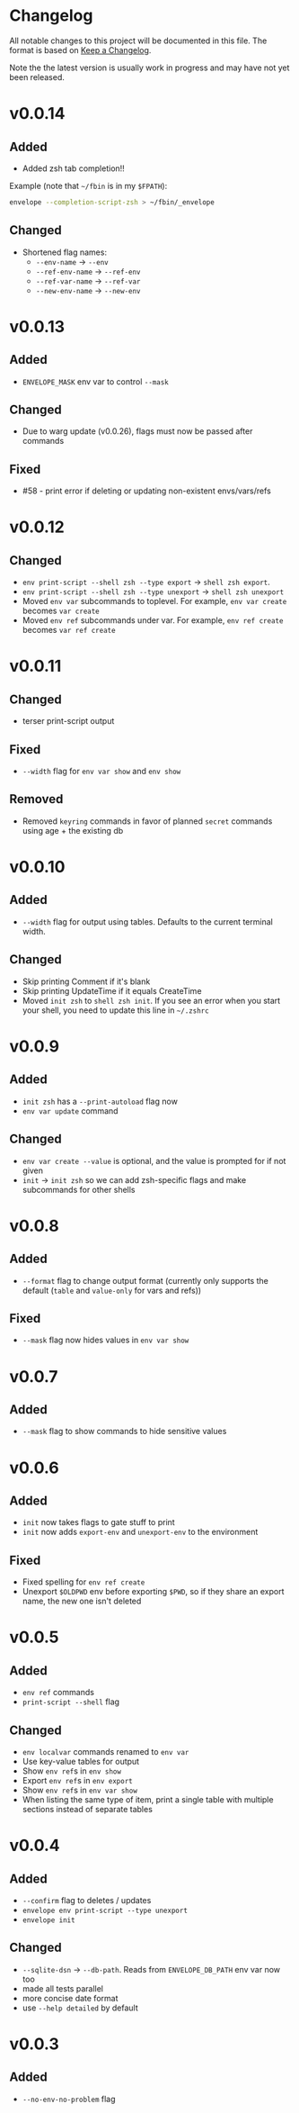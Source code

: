 # Changelog

All notable changes to this project will be documented in this file. The format
is based on [Keep a Changelog](https://keepachangelog.com/en/1.0.0/).

Note the the latest version is usually work in progress and may have not yet been released.

# v0.0.14

## Added

- Added zsh tab completion!!

Example (note that `~/fbin` is in my `$FPATH`):

```zsh
envelope --completion-script-zsh > ~/fbin/_envelope
```

## Changed

- Shortened flag names:
  - `--env-name` -> `--env`
  - `--ref-env-name` -> `--ref-env`
  - `--ref-var-name` -> `--ref-var`
  - `--new-env-name` -> `--new-env`

# v0.0.13

## Added

- `ENVELOPE_MASK` env var to control `--mask`

## Changed

- Due to warg update (v0.0.26), flags must now be passed after commands

## Fixed

- #58 - print error if deleting or updating non-existent envs/vars/refs

# v0.0.12

## Changed

- `env print-script --shell zsh --type export` -> `shell zsh export`.
- `env print-script --shell zsh --type unexport` -> `shell zsh unexport`
- Moved `env var` subcommands to toplevel. For example, `env var create` becomes `var create`
- Moved `env ref` subcommands under var. For example, `env ref create` becomes `var ref create`

# v0.0.11

## Changed

- terser print-script output

## Fixed

- `--width` flag for `env var show` and `env show`

## Removed

- Removed `keyring` commands in favor of planned `secret` commands using age + the existing db

# v0.0.10

## Added

- `--width` flag for output using tables. Defaults to the current terminal width.

## Changed

- Skip printing Comment if it's blank
- Skip printing UpdateTime if it equals CreateTime
- Moved `init zsh` to `shell zsh init`. If you see an error when you start your shell, you need to update this line in `~/.zshrc`

# v0.0.9

## Added

- `init zsh` has a `--print-autoload` flag now
- `env var update` command

## Changed

- `env var create --value` is optional, and the value is prompted for if not given
- `init` -> `init zsh` so we can add zsh-specific flags and make subcommands for other shells

# v0.0.8

## Added

- `--format` flag to change output format (currently only supports the default (`table` and `value-only` for vars and refs))

## Fixed

- `--mask` flag now hides values in `env var show`

# v0.0.7

## Added

- `--mask` flag to show commands to hide sensitive values

# v0.0.6

## Added

- `init` now takes flags to gate stuff to print
- `init` now adds `export-env` and `unexport-env` to the environment

## Fixed

- Fixed spelling for `env ref create`
- Unexport `$OLDPWD` env before exporting `$PWD`, so if they share an export name, the new one isn't deleted

# v0.0.5

## Added

- `env ref` commands
- `print-script --shell` flag

## Changed

- `env localvar` commands renamed to `env var`
- Use key-value tables for output
- Show `env ref`s in `env show`
- Export `env ref`s in `env export`
- Show `env ref`s in `env var show`
- When listing the same type of item, print a single table with multiple sections instead of separate tables

# v0.0.4

## Added

- `--confirm` flag to deletes / updates
- `envelope env print-script --type unexport`
- `envelope init`

## Changed

- `--sqlite-dsn` -> `--db-path`. Reads from `ENVELOPE_DB_PATH` env var now too
- made all tests parallel
- more concise date format
- use `--help detailed` by default

# v0.0.3

## Added

- `--no-env-no-problem` flag
